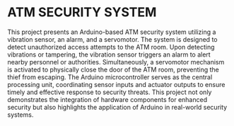 # ATM SECURITY SYSTEM
<p align="left">This project presents an Arduino-based ATM security system utilizing a vibration sensor, an alarm, and a servomotor.
The system is designed to detect unauthorized access attempts to the ATM room. Upon detecting vibrations or tampering,
the vibration sensor triggers an alarm to alert nearby personnel or authorities. Simultaneously, a servomotor mechanism
is activated to physically close the door of the ATM room, preventing the thief from escaping. The Arduino microcontroller serves as the central
processing unit, coordinating sensor inputs and actuator outputs to ensure timely and effective response to security threats.
This project not only demonstrates the integration of hardware components for enhanced security but also highlights the application of Arduino in real-world security systems.</p>
